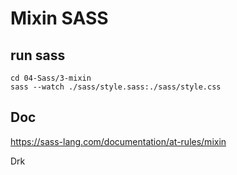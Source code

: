 # Mixin SASS

## run sass
```
cd 04-Sass/3-mixin
sass --watch ./sass/style.sass:./sass/style.css
```

## Doc
https://sass-lang.com/documentation/at-rules/mixin

Drk